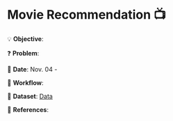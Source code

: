 # Movie Recommendation 📺

💡
**Objective**:

❓
**Problem**:

📅
**Date**: Nov. 04 - 

📝
**Workflow**:

🔢
**Dataset**: [Data](https://github.com/e-paj/Machine-Learning-Projects/tree/main/CASE%206:%20Movie%20Recommendation/DATA)

📜
**References**:
